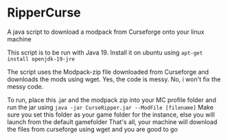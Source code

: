 # RipperCurse
A java script to download a modpack from Curseforge onto your linux machine


This script is to be run with Java 19.
Install it on ubuntu using `apt-get install openjdk-19-jre`

The script uses the Modpack-zip file downloaded from Curseforge and downloads the mods using wget.
Yes, the code is messy.
No, i won't fix the messy code.


To run, place this .jar and the modpack zip into your MC profile folder and run the jar using `java -jar CurseRipper.jar --ModFile [filename]`
Make sure you set this folder as your game folder for the instance, else you will launch from the default gamefolder
That's all, your machine will download the files from curseforge using wget and you are good to go
